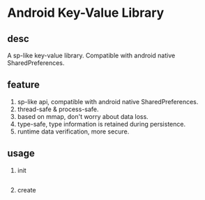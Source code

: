 # Android Key-Value Library

## desc

A sp-like key-value library. Compatible with android native SharedPreferences.

## feature

1. sp-like api, compatible with android native SharedPreferences.
2. thread-safe & process-safe. 
3. based on mmap, don't worry about data loss.
4. type-safe, type information is retained during persistence.
5. runtime data verification, more secure.

## usage

1. init
```java
```

2. create
```java

```

